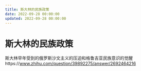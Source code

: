 ```yaml
---
title: 斯大林的民族政策
date: 2022-09-28 00:00:00
updated: 2022-09-28 00:00:00
---
```


# 斯大林的民族政策

斯大林早年受到的俄罗斯沙文主义的压迫和格鲁吉亚民族意识的觉醒https://www.zhihu.com/question/39892275/answer/2692464216
